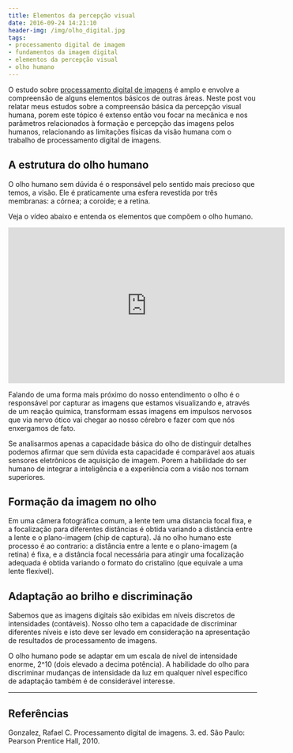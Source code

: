 ```yaml
---
title: Elementos da percepção visual
date: 2016-09-24 14:21:10
header-img: /img/olho_digital.jpg
tags:
- processamento digital de imagem
- fundamentos da imagem digital
- elementos da percepção visual
- olho humano
---
```


O estudo sobre [processamento digital de imagens](/2016/09/02/Processamento-digital-de-imagens/) é amplo e envolve a compreensão de alguns elementos básicos de outras áreas. Neste post vou relatar meus estudos sobre a compreensão básica da percepção  visual humana, porem este tópico é extenso então vou focar na mecânica e nos parâmetros relacionados à formação e percepção das imagens pelos humanos, relacionando as limitações físicas da visão humana com o trabalho de processamento digital de imagens.

## A estrutura do olho humano

O olho humano sem dúvida é o responsável pelo sentido mais precioso que temos, a visão. Ele é praticamente uma esfera revestida por três membranas: a córnea; a coroide; e a retina.

Veja o vídeo abaixo e entenda os elementos que compõem o olho humano.

<iframe width="560" height="315" src="https://www.youtube.com/embed/y5HXmKVB-6A" frameborder="0" allowfullscreen></iframe>

Falando de uma forma mais próximo do nosso entendimento o olho é o responsável por capturar as imagens que estamos visualizando e, através de um reação química, transformam essas imagens em impulsos nervosos que via nervo ótico vai chegar ao nosso cérebro e fazer com que nós enxergamos de fato.

Se analisarmos apenas a capacidade básica do olho de distinguir detalhes podemos afirmar que sem dúvida esta capacidade é comparável aos atuais sensores eletrônicos de aquisição de imagem. Porem a habilidade do ser humano de integrar a inteligência e a experiência com a visão nos tornam superiores.


## Formação da imagem no olho

 Em uma câmera fotográfica comum, a lente tem uma distancia focal fixa, e a focalização para diferentes distâncias é obtida variando a distância entre a lente e o plano-imagem (chip de captura). Já no olho humano este processo é ao contrario: a distância entre a lente e o plano-imagem (a retina) é fixa, e a distância focal necessária para atingir uma focalização adequada é obtida variando o formato do cristalino (que equivale a uma lente flexível).

## Adaptação ao brilho e discriminação

Sabemos que as imagens digitais são exibidas em níveis discretos de intensidades (contáveis). Nosso olho tem a capacidade de discriminar diferentes níveis e isto deve ser levado em consideração na apresentação de resultados de processamento de imagens.

O olho humano pode se adaptar em um escala de nível de intensidade enorme, 2^10 (dois elevado a decima potência). A habilidade do olho para discriminar mudanças de intensidade da luz em qualquer nível específico de adaptação também é de considerável interesse.


***

## Referências

Gonzalez, Rafael C. Processamento digital de imagens. 3. ed. São Paulo: Pearson Prentice Hall, 2010.
